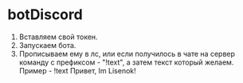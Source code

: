# botDiscord

1. Вставляем свой токен.
2. Запускаем бота.
3. Прописываем ему в лс, или если получилось в чате на сервер команду с префиксом - "!text", а затем текст который желаем. Пример - !text Привет, Im Lisenok!
